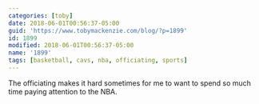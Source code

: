 ```yaml
---
categories: [toby]
date: 2018-06-01T00:56:37-05:00
guid: 'https://www.tobymackenzie.com/blog/?p=1899'
id: 1899
modified: 2018-06-01T00:56:37-05:00
name: '1899'
tags: [basketball, cavs, nba, officiating, sports]
---
```


The officiating makes it hard sometimes for me to want to spend so much time paying attention to the NBA.
